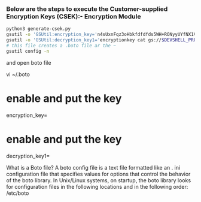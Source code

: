 ### Below are the steps to execute the Customer-supplied Encryption Keys (CSEK):- Encryption Module

```bash
python3 generate-csek.py
gsutil -o 'GSUtil:encryption_key='n4sUxnFqz3oHbkfdfdfds5WH+RONyyUYfNX1Vdw9kZtvVm+heM50= cp examplecsek.txt gs://$DEVSHELL_PROJECT_ID-csek/examplecsek.txt
gsutil -o 'GSUtil:decryption_key1='encryptionkey cat gs://$DEVSHELL_PROJECT_ID-csek/examplecsek.txt
# this file creates a .boto file ar the ~ 
gsutil config -n 
```
and open boto file

vi ~/.boto
# enable and put the key
encryption_key=
# enable and put the key
decryption_key1=

What is a Boto file?
A boto config file is a text file formatted like an . ini configuration file that specifies values for options that control the behavior of the boto library. In Unix/Linux systems, on startup, the boto library looks for configuration files in the following locations and in the following order: /etc/boto
